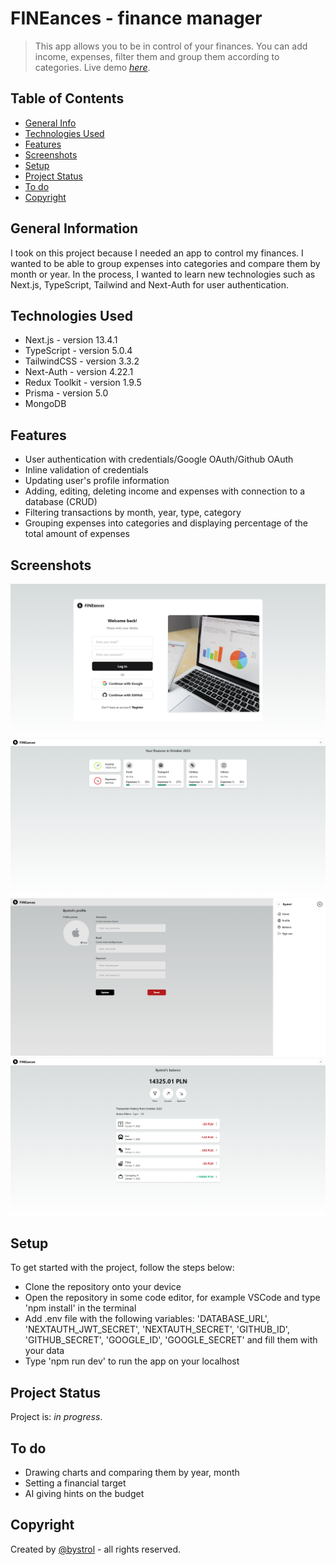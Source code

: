 # FINEances - finance manager

> This app allows you to be in control of your finances. You can add income, expenses, filter them and group them according to categories.
> Live demo [_here_](https://finance-manager-six.vercel.app/).

## Table of Contents

- [General Info](#general-information)
- [Technologies Used](#technologies-used)
- [Features](#features)
- [Screenshots](#screenshots)
- [Setup](#setup)
- [Project Status](#project-status)
- [To do](#to-do)
- [Copyright](#copyright)

## General Information

I took on this project because I needed an app to control my finances. I wanted to be able to group expenses into categories and compare them by month or year. In the process, I wanted to learn new technologies such as Next.js, TypeScript, Tailwind and Next-Auth for user authentication.

## Technologies Used

- Next.js - version 13.4.1
- TypeScript - version 5.0.4
- TailwindCSS - version 3.3.2
- Next-Auth - version 4.22.1
- Redux Toolkit - version 1.9.5
- Prisma - version 5.0
- MongoDB

## Features

- User authentication with credentials/Google OAuth/Github OAuth
- Inline validation of credentials
- Updating user's profile information
- Adding, editing, deleting income and expenses with connection to a database (CRUD)
- Filtering transactions by month, year, type, category
- Grouping expenses into categories and displaying percentage of the total amount of expenses

## Screenshots

![Auth page](./public/images/auth-page.png)
![Home page](./public/images/home-page.png)
![Profile page](./public/images/profile-page.png)
![Balance page](./public/images/balance-page.png)

## Setup

To get started with the project, follow the steps below:

- Clone the repository onto your device
- Open the repository in some code editor, for example VSCode and type 'npm install' in the terminal
- Add .env file with the following variables: 'DATABASE_URL', 'NEXTAUTH_JWT_SECRET', 'NEXTAUTH_SECRET', 'GITHUB_ID', 'GITHUB_SECRET', 'GOOGLE_ID', 'GOOGLE_SECRET' and fill them with your data
- Type 'npm run dev' to run the app on your localhost

## Project Status

Project is: _in progress_.

## To do

- Drawing charts and comparing them by year, month
- Setting a financial target
- AI giving hints on the budget

## Copyright

Created by [@bystrol](https://github.com/Bystrol) - all rights reserved.
